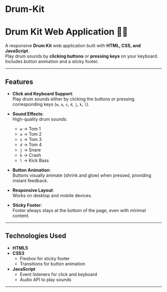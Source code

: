 # Drum-Kit

# Drum Kit Web Application 🎵🥁

A responsive **Drum Kit** web application built with **HTML, CSS, and JavaScript**.  
Play drum sounds by **clicking buttons** or **pressing keys** on your keyboard. Includes button animation and a sticky footer.

---

## Features

- **Click and Keyboard Support**:  
  Play drum sounds either by clicking the buttons or pressing corresponding keys (`w`, `a`, `s`, `d`, `j`, `k`, `l`).

- **Sound Effects**:  
  High-quality drum sounds:
  - `w` → Tom 1  
  - `a` → Tom 2  
  - `s` → Tom 3  
  - `d` → Tom 4  
  - `j` → Snare  
  - `k` → Crash  
  - `l` → Kick Bass  

- **Button Animation**:  
  Buttons visually animate (shrink and glow) when pressed, providing instant feedback.

- **Responsive Layout**:  
  Works on desktop and mobile devices.

- **Sticky Footer**:  
  Footer always stays at the bottom of the page, even with minimal content.

---

## Technologies Used

- **HTML5**
- **CSS3**
  - Flexbox for sticky footer
  - Transitions for button animation
- **JavaScript**
  - Event listeners for click and keyboard
  - Audio API to play sounds

---
